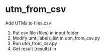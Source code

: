 # utm_from_csv
Add UTMs to files.csv

1. Put csv file (files) in input folder
2. Modify umt_labels_list in utm_from_csv.py
3. Run utm_from_csv.py
4. Get result (results) in 
